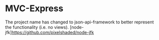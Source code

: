 MVC-Express
============

The project name has changed to json-api-framework to better represent the functionality (i.e. no views).
[node-jfk]https://github.com/pixelshaded/node-jfk